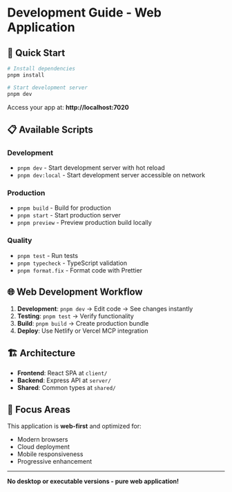 # Development Guide - Web Application

## 🚀 Quick Start

```bash
# Install dependencies
pnpm install

# Start development server
pnpm dev
```

Access your app at: **http://localhost:7020**

## 📋 Available Scripts

### Development

- `pnpm dev` - Start development server with hot reload
- `pnpm dev:local` - Start development server accessible on network

### Production

- `pnpm build` - Build for production
- `pnpm start` - Start production server
- `pnpm preview` - Preview production build locally

### Quality

- `pnpm test` - Run tests
- `pnpm typecheck` - TypeScript validation
- `pnpm format.fix` - Format code with Prettier

## 🌐 Web Development Workflow

1. **Development**: `pnpm dev` → Edit code → See changes instantly
2. **Testing**: `pnpm test` → Verify functionality
3. **Build**: `pnpm build` → Create production bundle
4. **Deploy**: Use Netlify or Vercel MCP integration

## 🏗️ Architecture

- **Frontend**: React SPA at `client/`
- **Backend**: Express API at `server/`
- **Shared**: Common types at `shared/`

## 🎯 Focus Areas

This application is **web-first** and optimized for:

- Modern browsers
- Cloud deployment
- Mobile responsiveness
- Progressive enhancement

---

**No desktop or executable versions - pure web application!**
